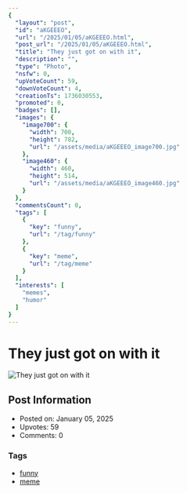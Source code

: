 ```yaml
---
{
  "layout": "post",
  "id": "aKGEEEO",
  "url": "/2025/01/05/aKGEEEO.html",
  "post_url": "/2025/01/05/aKGEEEO.html",
  "title": "They just got on with it",
  "description": "",
  "type": "Photo",
  "nsfw": 0,
  "upVoteCount": 59,
  "downVoteCount": 4,
  "creationTs": 1736030553,
  "promoted": 0,
  "badges": [],
  "images": {
    "image700": {
      "width": 700,
      "height": 782,
      "url": "/assets/media/aKGEEEO_image700.jpg"
    },
    "image460": {
      "width": 460,
      "height": 514,
      "url": "/assets/media/aKGEEEO_image460.jpg"
    }
  },
  "commentsCount": 0,
  "tags": [
    {
      "key": "funny",
      "url": "/tag/funny"
    },
    {
      "key": "meme",
      "url": "/tag/meme"
    }
  ],
  "interests": [
    "memes",
    "humor"
  ]
}
---
```


# They just got on with it

![They just got on with it](/assets/media/aKGEEEO_image700.jpg)

## Post Information

- Posted on: January 05, 2025
- Upvotes: 59
- Comments: 0

### Tags

- [funny](/tag/funny)
- [meme](/tag/meme)
